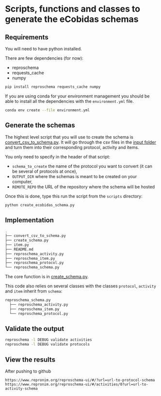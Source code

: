# Scripts, functions and classes to generate the eCobidas schemas

## Requirements

You will need to have python installed.

There are few dependencies (for now):

-   reproschema
-   requests_cache
-   numpy

```bash
pip install reproschema requests_cache numpy
```

If you are using conda for your environment management you should be able to
install all the dependencies with the `environment.yml` file.

```bash
conda env create --file environment.yml
```

## Generate the schemas

The highest level script that you will use to create the schema is
[convert_csv_to_schema.py](./convert_csv_to_schema.py). It will go through the
csv files in the [input folder](../inputs/csv/) and turn them into their
corresponding protocol, activity and items.

You only need to specify in the header of that script:

-   `schema_to_create` the name of the protocol you want to convert (it can be
    several of protocols at once),
-   `OUTPUT_DIR` where the schemas is meant to be created on your computer,
-   `REMOTE_REPO` the URL of the repository where the schema will be hosted

Once this is done, type this run the script from the `scripts` directory:

```bash
python create_ecobidas_schema.py
```

## Implementation

```bash
.
├── convert_csv_to_schema.py
├── create_schema.py
├── item.py
├── README.md
├── reproschema_activity.py
├── reproschema_item.py
├── reproschema_protocol.py
└── reproschema_schema.py

```

The core function is in [create_schema.py](./create_schema.py).

This code also relies on several classes with the classes `protocol`, `activity` and
`item` inherit from `schema`:

```bash
reproschema_schema.py
  ├── reproschema_activity.py
  ├── reproschema_item.py
  └── reproschema_protocol.py
```

## Validate the output

```bash
reproschema -l DEBUG validate activities
reproschema -l DEBUG validate protocols
```

## View the results

After pushing to github

```
https://www.repronim.org/reproschema-ui/#/?url=url-to-protocol-schema
https://www.repronim.org/reproschema-ui/#/activities/0?url=url-to-activity-schema
```